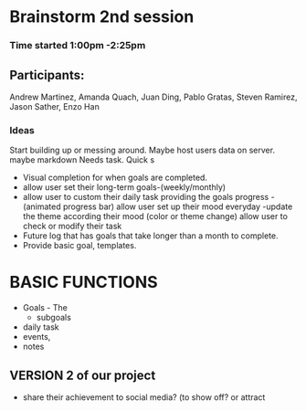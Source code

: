 # Brainstorm 2nd session

### Time started 1:00pm -2:25pm

## Participants:

Andrew Martinez,
Amanda Quach,
Juan Ding,
Pablo Gratas,
Steven Ramirez,
Jason Sather,
Enzo Han

### Ideas

Start building up or messing around.
Maybe host users data on server.
maybe markdown
Needs task.
Quick s

- Visual completion for when goals are completed.
- allow user set their long-term goals-(weekly/monthly)
- allow user to custom their daily task
  providing the goals progress - (animated progress bar)
  allow user set up their mood everyday -update the theme according their mood (color or theme change)
  allow user to check or modify their task
- Future log that has goals that take longer than a month to complete.
- Provide basic goal, templates.

# BASIC FUNCTIONS

- Goals - The
  - subgoals
- daily task
- events,
- notes

## VERSION 2 of our project

- share their achievement to social media? (to show off? or attract
